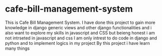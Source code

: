 # cafe-bill-management-system
This is Cafe Bill Management System.
I have done this project to gain more knowledge in django generic views and other django functionalities and i also want to explore my skills in javascript and CSS but beieng 
honest i am not intrseted in javascript and css 
I am only intrest to do code in django and python and to implement logics in my project
By this project i have learn many things
